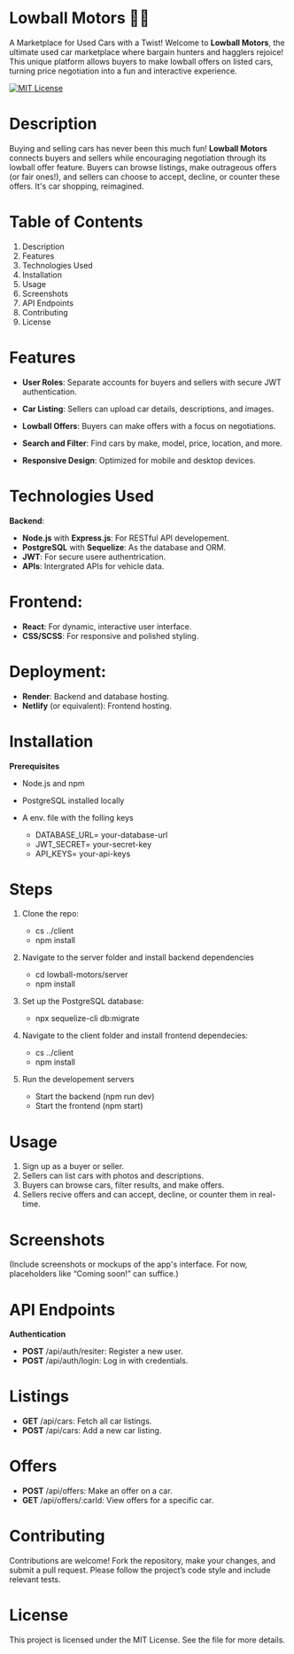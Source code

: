 # Lowball Motors 🚗💨

A Marketplace for Used Cars with a Twist!
Welcome to **Lowball Motors**, the ultimate used car marketplace where bargain hunters and hagglers rejoice! This unique platform allows buyers to make lowball offers on listed cars, turning price negotiation into a fun and interactive experience.

[![MIT License](https://img.shields.io/badge/License-MIT-yellow.svg)](./LICENSE)

# Description

Buying and selling cars has never been this much fun! **Lowball Motors** connects buyers and sellers while encouraging negotiation through its lowball offer feature. Buyers can browse listings, make outrageous offers (or fair ones!), and sellers can choose to accept, decline, or counter these offers. It's car shopping, reimagined.

# Table of Contents

1. Description
2. Features
3. Technologies Used
4. Installation
5. Usage
6. Screenshots
7. API Endpoints
8. Contributing
9. License

# Features

- **User Roles**: Separate accounts for buyers and sellers with secure JWT authentication.

- **Car Listing**: Sellers can upload car details, descriptions, and images.

- **Lowball Offers**: Buyers can make offers with a focus on negotiations.

- **Search and Filter**: Find cars by make, model, price, location, and more.

- **Responsive Design**: Optimized for mobile and desktop devices.

# Technologies Used

**Backend**:

- **Node.js** with **Express.js**: For RESTful API developement.
- **PostgreSQL** with **Sequelize**: As the database and ORM.
- **JWT**: For secure usere authentrication.
- **APIs**: Intergrated APIs for vehicle data.

# Frontend:

- **React**: For dynamic, interactive user interface.
- **CSS/SCSS**: For responsive and polished styling.

# Deployment:

- **Render**: Backend and database hosting.
- **Netlify** (or equivalent): Frontend hosting.

# Installation

**Prerequisites**

- Node.js and npm
- PostgreSQL installed locally
- A env. file with the folling keys

  - DATABASE_URL= your-database-url
  - JWT_SECRET= your-secret-key
  - API_KEYS= your-api-keys

# Steps

1. Clone the repo:

   - cs ../client
   - npm install

2. Navigate to the server folder and install backend dependencies

   - cd lowball-motors/server
   - npm install

3. Set up the PostgreSQL database:

   - npx sequelize-cli db:migrate

4. Navigate to the client folder and install frontend dependecies:

   - cs ../client
   - npm install

5. Run the developement servers
   - Start the backend
     (npm run dev)
   - Start the frontend
     (npm start)

# Usage

1. Sign up as a buyer or seller.
2. Sellers can list cars with photos and descriptions.
3. Buyers can browse cars, filter results, and make offers.
4. Sellers recive offers and can accept, decline, or counter them in real-time.

# Screenshots

(Include screenshots or mockups of the app's interface. For now, placeholders like “Coming soon!” can suffice.)

# API Endpoints

**Authentication**

- **POST** /api/auth/resiter: Register a new user.
- **POST** /api/auth/login: Log in with credentials.

# Listings

- **GET** /api/cars: Fetch all car listings.
- **POST** /api/cars: Add a new car listing.

# Offers

- **POST** /api/offers: Make an offer on a car.
- **GET** /api/offers/:carId: View offers for a specific car.

# Contributing

Contributions are welcome! Fork the repository, make your changes, and submit a pull request. Please follow the project’s code style and include relevant tests.

# License

This project is licensed under the MIT License. See the file for more details.
